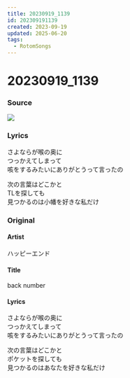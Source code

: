 ```yaml
---
title: 20230919_1139
id: 202309191139
created: 2023-09-19
updated: 2025-06-20
tags:
  - RotomSongs
---
```

# 20230919_1139

### Source

![](https://x.com/Starlystrongest/status/1703961993336828376)

### Lyrics

さよならが喉の奥に  
つっかえてしまって  
咳をするみたいにありがとうって言ったの  

次の言葉はどこかと  
TLを探しても  
見つかるのは小幡を好きな私だけ  

### Original

#### Artist

ハッピーエンド

#### Title

back number

#### Lyrics

さよならが喉の奥に  
つっかえてしまって  
咳をするみたいにありがとうって言ったの  

次の言葉はどこかと  
ポケットを探しても  
見つかるのはあなたを好きな私だけ  
